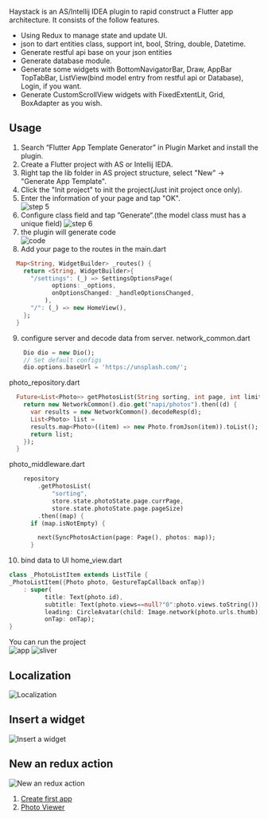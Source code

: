 Haystack is an AS/Intellij IDEA plugin to rapid construct a Flutter app architecture. It consists of the follow features.
  - Using Redux to manage state and update UI.
  - json to dart entities class, support int, bool, String, double, Datetime.
  - Generate restful api base on your json entities
  - Generate database module.
  - Generate some widgets with BottomNavigatorBar, Draw, AppBar TopTabBar, ListView(bind model entry from restful api or Database), Login, if you want.
  - Generate CustomScrollView widgets with FixedExtentLit, Grid, BoxAdapter as you wish.  

## Usage
1. Search “Flutter App Template Generator” in Plugin Market and install the plugin.
2. Create a Flutter project with AS or Intellij IEDA.
3. Right tap the lib folder in AS project structure, select "New" -> "Generate App Template".
4. Click the "Init project" to init the project(Just init project once only).
5. Enter the information of your page and tap "OK".  
![step 5](https://raw.githubusercontent.com/hayoi/haystack/master/image/init_page.jpg)
6. Configure class field and tap ”Generate“.(the model class must has a unique field)
![step 6](https://raw.githubusercontent.com/hayoi/haystack/master/image/model.png)
7. the plugin will generate code  
![code](https://raw.githubusercontent.com/hayoi/haystack/master/image/structure.png)
8. Add your page to the routes in the main.dart  
```dart
  Map<String, WidgetBuilder> _routes() {
    return <String, WidgetBuilder>{
      "/settings": (_) => SettingsOptionsPage(
            options: _options,
            onOptionsChanged: _handleOptionsChanged,
          ),
      "/": (_) => new HomeView(),
    };
  }
```
9. configure server and decode data from server.
  network_common.dart
```dart
    Dio dio = new Dio();
    // Set default configs
    dio.options.baseUrl = 'https://unsplash.com/';
```
  photo_repository.dart
```dart
  Future<List<Photo>> getPhotosList(String sorting, int page, int limit) {
    return new NetworkCommon().dio.get("napi/photos").then((d) {
      var results = new NetworkCommon().decodeResp(d);
      List<Photo> list =
      results.map<Photo>((item) => new Photo.fromJson(item)).toList();
      return list;
    });
  }
  ```
  photo_middleware.dart
```dart
    repository
        .getPhotosList(
            "sorting",
            store.state.photoState.page.currPage,
            store.state.photoState.page.pageSize)
        .then((map) {
      if (map.isNotEmpty) {

        next(SyncPhotosAction(page: Page(), photos: map));
      }
```
10. bind data to UI
  home_view.dart
  ```dart
class _PhotoListItem extends ListTile {
  _PhotoListItem({Photo photo, GestureTapCallback onTap})
      : super(
            title: Text(photo.id),
            subtitle: Text(photo.views==null?"0":photo.views.toString()),
            leading: CircleAvatar(child: Image.network(photo.urls.thumb)),
            onTap: onTap);
}
  ```
You can run the project  
![app](https://raw.githubusercontent.com/hayoi/haystack/master/image/app.png)
![sliver](https://raw.githubusercontent.com/hayoi/haystack/master/image/sliver.gif)
## Localization
![Localization](https://raw.githubusercontent.com/hayoi/haystack/master/image/localization.gif)
## Insert a widget
![Insert a widget](https://raw.githubusercontent.com/hayoi/haystack/master/image/insert_UI.gif)
## New an redux action
![New an redux action](https://github.com/hayoi/haystack/blob/master/image/action.gif)

1. [Create first app](https://github.com/hayoi/haystack/wiki/Create-First-App)
2. [Photo Viewer](https://github.com/hayoi/photo)
